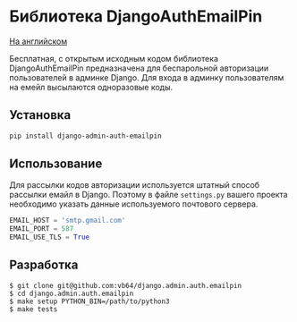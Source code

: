 # Библиотека DjangoAuthEmailPin

[На английском](README.md)

Бесплатная, с открытым исходным кодом библиотека DjangoAuthEmailPin
предназначена для беспарольной авторизации пользователей в админке Django.
Для входа в админку пользователям на емейл высылаются одноразовые коды.

## Установка

```bash
pip install django-admin-auth-emailpin
```

## Использование

Для рассылки кодов авторизации используется штатный способ рассылки емайл в Django.
Поэтому в файле `settings.py` вашего проекта необходимо указать данные используемого почтового сервера.

```python
EMAIL_HOST = 'smtp.gmail.com'
EMAIL_PORT = 587
EMAIL_USE_TLS = True
```

## Разработка

```
$ git clone git@github.com:vb64/django.admin.auth.emailpin
$ cd django.admin.auth.emailpin
$ make setup PYTHON_BIN=/path/to/python3
$ make tests
```
